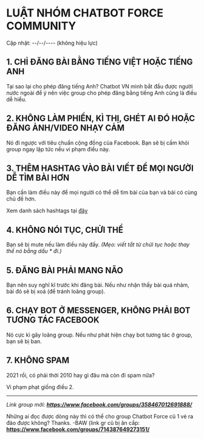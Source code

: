 # LUẬT NHÓM CHATBOT FORCE COMMUNITY
Cập nhật: --/--/---- (không hiệu lực)

## 1. CHỈ ĐĂNG BÀI BẰNG TIẾNG VIỆT HOẶC TIẾNG ANH
Tại sao lại cho phép đăng tiếng Anh? Chatbot VN mình bắt đầu được người nước ngoài để ý nên việc group cho phép đăng bằng tiếng Anh cũng là điều dễ hiểu.

## 2. KHÔNG LÀM PHIỀN, KÌ THỊ, GHÉT AI ĐÓ HOẶC ĐĂNG ẢNH/VIDEO NHẠY CẢM
Nó đi ngược với tiêu chuẩn cộng đồng của Facebook. Bạn sẽ bị cấm khỏi group ngay lập tức nếu vi phạm điều này.

## 3. THÊM HASHTAG VÀO BÀI VIẾT ĐỂ MỌI NGƯỜI DỄ TÌM BÀI HƠN
Bạn cần làm điều này để mọi người có thể dễ tìm bài của bạn và bài có cùng chủ đề hơn.

Xem danh sách hashtags tại [đây](hashtag-list)

## 4. KHÔNG NÓI TỤC, CHỬI THỀ
Bạn sẽ bị mute nếu làm điều này đấy. *(Mẹo: viết tắt từ chửi tục hoặc thay thế nó bằng dấu \* đi.)*

## 5. ĐĂNG BÀI PHẢI MANG NÃO
Bạn nên suy nghĩ kĩ trước khi đăng bài. Nếu như nhận thấy bài quá nhảm, bài đó sẽ bị xoá (để tránh loãng group).

## 6. CHẠY BOT Ở MESSENGER, KHÔNG PHẢI BOT TƯƠNG TÁC FACEBOOK
Nó cực kì gây loãng group. Nếu như phát hiện chạy bot tương tác ở group, bạn sẽ bị ban.

## 7. KHÔNG SPAM
2021 rồi, có phải thời 2010 hay gì đâu mà còn đi spam nữa?

Vi phạm phạt giống điều 2.

<hr>

_Link group mới: <a href="https://www.facebook.com/groups/358467012691888/"><b>https://www.facebook.com/groups/358467012691888/</b></a>_

Những ai đọc được dòng này thì có thể cho group Chatbot Force cũ 1 vé ra đảo được không? Thanks. -BAW
(link gr cũ bị ăn cắp: <a href="https://www.facebook.com/groups/714387649273151/"><b>https://www.facebook.com/groups/714387649273151/</b></a>
